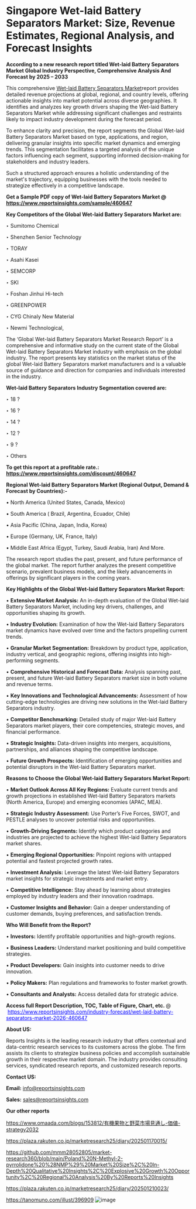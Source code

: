 # Singapore Wet-laid Battery Separators Market: Size, Revenue Estimates, Regional Analysis, and Forecast Insights

<strong>According to a new research report titled Wet-laid Battery Separators Market Global Industry Perspective, Comprehensive Analysis And Forecast by 2025 – 2033</strong>

This comprehensive <a href=https://www.reportsinsights.com/sample/460647>Wet-laid Battery Separators Market</a>report provides detailed revenue projections at global, regional, and country levels, offering actionable insights into market potential across diverse geographies. It identifies and analyzes key growth drivers shaping the Wet-laid Battery Separators Market while addressing significant challenges and restraints likely to impact industry development during the forecast period.

To enhance clarity and precision, the report segments the Global Wet-laid Battery Separators Market based on type, applications, and region, delivering granular insights into specific market dynamics and emerging trends. This segmentation facilitates a targeted analysis of the unique factors influencing each segment, supporting informed decision-making for stakeholders and industry leaders.

Such a structured approach ensures a holistic understanding of the market's trajectory, equipping businesses with the tools needed to strategize effectively in a competitive landscape.

<strong>Get a Sample PDF copy of Wet-laid Battery Separators Market </strong><strong>@<a href=https://www.reportsinsights.com/sample/460647 style=color:#0000ff;> https://www.reportsinsights.com/sample/460647</a></strong></font>

<strong>Key Competitors of the Global Wet-laid Battery Separators Market are:</strong>

‣ Sumitomo Chemical

‣ Shenzhen Senior Technology

‣ TORAY

‣ Asahi Kasei

‣ SEMCORP

‣ SKI

‣ Foshan Jinhui Hi-tech

‣ GREENPOWER

‣ CYG Chinaly New Material

‣ Newmi Technological,

The ‘Global Wet-laid Battery Separators Market Research Report’ is a comprehensive and informative study on the current state of the Global Wet-laid Battery Separators Market industry with emphasis on the global industry. The report presents key statistics on the market status of the global Wet-laid Battery Separators market manufacturers and is a valuable source of guidance and direction for companies and individuals interested in the industry.

<strong>Wet-laid Battery Separators Industry Segmentation covered are:</strong>

‣ 18 ?

‣ 16 ?

‣ 14 ?

‣ 12 ?

‣ 9 ?

‣ Others

<strong>To get this report at a profitable rate.: <a href=https://www.reportsinsights.com/discount/460647 style=color:#0000ff;>https://www.reportsinsights.com/discount/460647</a></strong></font>

<strong>Regional Wet-laid Battery Separators Market (Regional Output, Demand &amp; Forecast by Countries):-</strong>

• North America (United States, Canada, Mexico)

• South America ( Brazil, Argentina, Ecuador, Chile)

• Asia Pacific (China, Japan, India, Korea)

• Europe (Germany, UK, France, Italy)

• Middle East Africa (Egypt, Turkey, Saudi Arabia, Iran) And More.

The research report studies the past, present, and future performance of the global market. The report further analyzes the present competitive scenario, prevalent business models, and the likely advancements in offerings by significant players in the coming years.

<strong>Key Highlights of the Global Wet-laid Battery Separators Market Report:</strong>

• <strong>Extensive Market Analysis:</strong> An in-depth evaluation of the Global Wet-laid Battery Separators Market, including key drivers, challenges, and opportunities shaping its growth.

• <strong>Industry Evolution:</strong> Examination of how the Wet-laid Battery Separators market dynamics have evolved over time and the factors propelling current trends.

• <strong>Granular Market Segmentation:</strong> Breakdown by product type, application, industry vertical, and geographic regions, offering insights into high-performing segments.

• <strong>Comprehensive Historical and Forecast Data:</strong> Analysis spanning past, present, and future Wet-laid Battery Separators market size in both volume and revenue terms.

• <strong>Key Innovations and Technological Advancements:</strong> Assessment of how cutting-edge technologies are driving new solutions in the Wet-laid Battery Separators industry.

• <strong>Competitor Benchmarking:</strong> Detailed study of major Wet-laid Battery Separators market players, their core competencies, strategic moves, and financial performance.

• <strong>Strategic Insights:</strong> Data-driven insights into mergers, acquisitions, partnerships, and alliances shaping the competitive landscape.

• <strong>Future Growth Prospects:</strong> Identification of emerging opportunities and potential disruptors in the Wet-laid Battery Separators market.

<strong>Reasons to Choose the Global Wet-laid Battery Separators Market Report:</strong>

• <strong>Market Outlook Across All Key Regions:</strong> Evaluate current trends and growth projections in established Wet-laid Battery Separators markets (North America, Europe) and emerging economies (APAC, MEA).

• <strong>Strategic Industry Assessment:</strong> Use Porter’s Five Forces, SWOT, and PESTLE analyses to uncover potential risks and opportunities.

• <strong>Growth-Driving Segments:</strong> Identify which product categories and industries are projected to achieve the highest Wet-laid Battery Separators market shares.

• <strong>Emerging Regional Opportunities:</strong> Pinpoint regions with untapped potential and fastest projected growth rates.

• <strong>Investment Analysis:</strong> Leverage the latest Wet-laid Battery Separators market insights for strategic investments and market entry.

• <strong>Competitive Intelligence:</strong> Stay ahead by learning about strategies employed by industry leaders and their innovation roadmaps.

• <strong>Customer Insights and Behavior:</strong> Gain a deeper understanding of customer demands, buying preferences, and satisfaction trends.

<strong>Who Will Benefit from the Report?</strong>

• <strong>Investors:</strong> Identify profitable opportunities and high-growth regions.

• <strong>Business Leaders:</strong> Understand market positioning and build competitive strategies.

• <strong>Product Developers:</strong> Gain insights into customer needs to drive innovation.

• <strong>Policy Makers:</strong> Plan regulations and frameworks to foster market growth.

• <strong>Consultants and Analysts:</strong> Access detailed data for strategic advice.
</ul>
<strong>Access full Report Description, TOC, Table of Figure, Chart, etc. </strong>@  <a href=https://www.reportsinsights.com/industry-forecast/wet-laid-battery-separators-market-2026-460647 style=color:#0000ff;>https://www.reportsinsights.com/industry-forecast/wet-laid-battery-separators-market-2026-460647</a></font>

<strong><strong>About US</strong>:</strong>

Reports Insights is the leading research industry that offers contextual and data-centric research services to its customers across the globe. The firm assists its clients to strategize business policies and accomplish sustainable growth in their respective market domain. The industry provides consulting services, syndicated research reports, and customized research reports.

<strong>Contact US:</strong>

<p class=""""><b>Email:</b> <a href=mailto:info@reportsinsights.com>info@reportsinsights.com</a></p>
<p class=""""><b>Sales:</b> <a href=mailto:sales@reportsinsights.com>sales@reportsinsights.com</a></p>

<strong>Our other reports</strong>

<a href=https://www.omaada.com/blogs/153812/有機果物と野菜市場見通し-価値-strategy2032>https://www.omaada.com/blogs/153812/有機果物と野菜市場見通し-価値-strategy2032</a>

<a href=https://plaza.rakuten.co.jp/marketresearch25/diary/202501170015/>https://plaza.rakuten.co.jp/marketresearch25/diary/202501170015/</a>

<a href=https://github.com/mmm28052805/market-research360/blob/main/Poland%20N-Methyl-2-pyrrolidone%20%28NMP%29%20Market%20Size%2C%20In-Depth%20Qualitative%20Insights%2C%20Explosive%20Growth%20Opportunity%2C%20Regional%20Analysis%20By%20Reports%20Insights>https://github.com/mmm28052805/market-research360/blob/main/Poland%20N-Methyl-2-pyrrolidone%20%28NMP%29%20Market%20Size%2C%20In-Depth%20Qualitative%20Insights%2C%20Explosive%20Growth%20Opportunity%2C%20Regional%20Analysis%20By%20Reports%20Insights</a>

<a href=https://plaza.rakuten.co.jp/marketresearch25/diary/202501210023/>https://plaza.rakuten.co.jp/marketresearch25/diary/202501210023/</a>

<a href=https://tanomuno.com/illust/396909>https://tanomuno.com/illust/396909</a>
![image](https://github.com/user-attachments/assets/1c2eb960-2de3-40a8-967e-f859196d496d)
